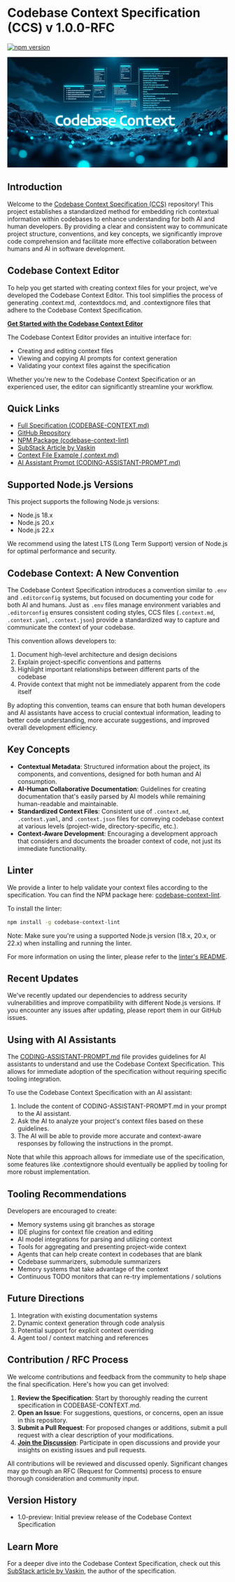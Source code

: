 # Codebase Context Specification (CCS) v 1.0.0-RFC

[![npm version](https://img.shields.io/npm/v/codebase-context-lint.svg)](https://www.npmjs.com/package/codebase-context-lint)

![Codebase Context Image](./img/codebase-context.png "Codebase Context Specification")

## Introduction

Welcome to the [Codebase Context Specification (CCS)](./CODEBASE-CONTEXT.md) repository! This project establishes a standardized method for embedding rich contextual information within codebases to enhance understanding for both AI and human developers. By providing a clear and consistent way to communicate project structure, conventions, and key concepts, we significantly improve code comprehension and facilitate more effective collaboration between humans and AI in software development.

## Codebase Context Editor

To help you get started with creating context files for your project, we've developed the Codebase Context Editor. This tool simplifies the process of generating .context.md, .contextdocs.md, and .contextignore files that adhere to the Codebase Context Specification.

[**Get Started with the Codebase Context Editor**](https://agentic-insights.github.io/codebase-context-spec/)

The Codebase Context Editor provides an intuitive interface for:
- Creating and editing context files
- Viewing and copying AI prompts for context generation
- Validating your context files against the specification

Whether you're new to the Codebase Context Specification or an experienced user, the editor can significantly streamline your workflow.

## Quick Links

- [Full Specification (CODEBASE-CONTEXT.md)](./CODEBASE-CONTEXT.md)
- [GitHub Repository](https://github.com/Agentic-Insights/codebase-context-spec)
- [NPM Package (codebase-context-lint)](https://www.npmjs.com/package/codebase-context-lint)
- [SubStack Article by Vaskin](https://agenticinsights.substack.com/p/codebase-context-specification-rfc)
- [Context File Example (.context.md)](.context.md)
- [AI Assistant Prompt (CODING-ASSISTANT-PROMPT.md)](CODING-ASSISTANT-PROMPT.md)

## Supported Node.js Versions

This project supports the following Node.js versions:

- Node.js 18.x
- Node.js 20.x
- Node.js 22.x

We recommend using the latest LTS (Long Term Support) version of Node.js for optimal performance and security.

## Codebase Context: A New Convention

The Codebase Context Specification introduces a convention similar to `.env` and `.editorconfig` systems, but focused on documenting your code for both AI and humans. Just as `.env` files manage environment variables and `.editorconfig` ensures consistent coding styles, CCS files (`.context.md`, `.context.yaml`, `.context.json`) provide a standardized way to capture and communicate the context of your codebase.

This convention allows developers to:
1. Document high-level architecture and design decisions
2. Explain project-specific conventions and patterns
3. Highlight important relationships between different parts of the codebase
4. Provide context that might not be immediately apparent from the code itself

By adopting this convention, teams can ensure that both human developers and AI assistants have access to crucial contextual information, leading to better code understanding, more accurate suggestions, and improved overall development efficiency.

## Key Concepts

- **Contextual Metadata**: Structured information about the project, its components, and conventions, designed for both human and AI consumption.
- **AI-Human Collaborative Documentation**: Guidelines for creating documentation that's easily parsed by AI models while remaining human-readable and maintainable.
- **Standardized Context Files**: Consistent use of `.context.md`, `.context.yaml`, and `.context.json` files for conveying codebase context at various levels (project-wide, directory-specific, etc.).
- **Context-Aware Development**: Encouraging a development approach that considers and documents the broader context of code, not just its immediate functionality.

## Linter

We provide a linter to help validate your context files according to the specification. You can find the NPM package here: [codebase-context-lint](https://www.npmjs.com/package/codebase-context-lint).

To install the linter:

```bash
npm install -g codebase-context-lint
```

Note: Make sure you're using a supported Node.js version (18.x, 20.x, or 22.x) when installing and running the linter.

For more information on using the linter, please refer to the [linter's README](./linters/typescript/README.md).

## Recent Updates

We've recently updated our dependencies to address security vulnerabilities and improve compatibility with different Node.js versions. If you encounter any issues after updating, please report them in our GitHub issues.

## Using with AI Assistants

The [CODING-ASSISTANT-PROMPT.md](./CODING-ASSISTANT-PROMPT.md) file provides guidelines for AI assistants to understand and use the Codebase Context Specification. This allows for immediate adoption of the specification without requiring specific tooling integration.

To use the Codebase Context Specification with an AI assistant:

1. Include the content of CODING-ASSISTANT-PROMPT.md in your prompt to the AI assistant.
2. Ask the AI to analyze your project's context files based on these guidelines.
3. The AI will be able to provide more accurate and context-aware responses by following the instructions in the prompt.

Note that while this approach allows for immediate use of the specification, some features like .contextignore should eventually be applied by tooling for more robust implementation.

## Tooling Recommendations

Developers are encouraged to create:

- Memory systems using git branches as storage
- IDE plugins for context file creation and editing
- AI model integrations for parsing and utilizing context
- Tools for aggregating and presenting project-wide context
- Agents that can help create context in codebases that are blank
- Codebase summarizers, submodule summarizers
- Memory systems that take advantage of the context
- Continuous TODO monitors that can re-try implementations / solutions

## Future Directions

1. Integration with existing documentation systems
2. Dynamic context generation through code analysis
3. Potential support for explicit context overriding
4. Agent tool / context matching and references

## Contribution / RFC Process

We welcome contributions and feedback from the community to help shape the final specification. Here's how you can get involved:

1. **Review the Specification**: Start by thoroughly reading the current specification in CODEBASE-CONTEXT.md.
2. **Open an Issue**: For suggestions, questions, or concerns, open an issue in this repository.
3. **Submit a Pull Request**: For proposed changes or additions, submit a pull request with a clear description of your modifications.
4. [**Join the Discussion**](https://github.com/Agentic-Insights/codebase-context-spec/discussions): Participate in open discussions and provide your insights on existing issues and pull requests.

All contributions will be reviewed and discussed openly. Significant changes may go through an RFC (Request for Comments) process to ensure thorough consideration and community input.

## Version History

- 1.0-preview: Initial preview release of the Codebase Context Specification

## Learn More

For a deeper dive into the Codebase Context Specification, check out this [SubStack article by Vaskin](https://agenticinsights.substack.com/p/codebase-context-specification-rfc), the author of the specification.
